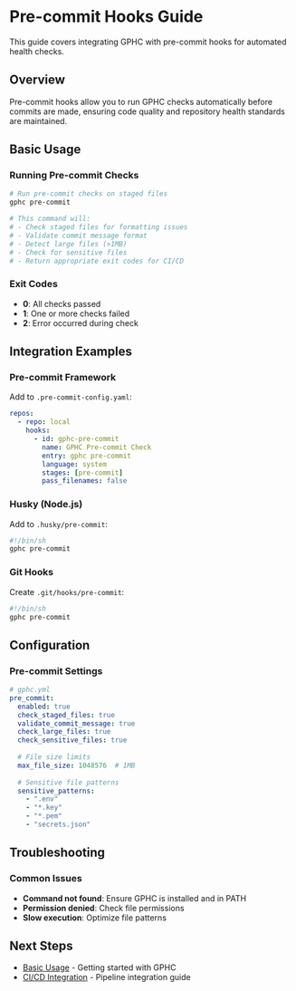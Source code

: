 # Pre-commit Hooks Guide

This guide covers integrating GPHC with pre-commit hooks for automated health checks.

## Overview

Pre-commit hooks allow you to run GPHC checks automatically before commits are made, ensuring code quality and repository health standards are maintained.

## Basic Usage

### Running Pre-commit Checks
```bash
# Run pre-commit checks on staged files
gphc pre-commit

# This command will:
# - Check staged files for formatting issues
# - Validate commit message format
# - Detect large files (>1MB)
# - Check for sensitive files
# - Return appropriate exit codes for CI/CD
```

### Exit Codes
- **0**: All checks passed
- **1**: One or more checks failed
- **2**: Error occurred during check

## Integration Examples

### Pre-commit Framework
Add to `.pre-commit-config.yaml`:
```yaml
repos:
  - repo: local
    hooks:
      - id: gphc-pre-commit
        name: GPHC Pre-commit Check
        entry: gphc pre-commit
        language: system
        stages: [pre-commit]
        pass_filenames: false
```

### Husky (Node.js)
Add to `.husky/pre-commit`:
```bash
#!/bin/sh
gphc pre-commit
```

### Git Hooks
Create `.git/hooks/pre-commit`:
```bash
#!/bin/sh
gphc pre-commit
```

## Configuration

### Pre-commit Settings
```yaml
# gphc.yml
pre_commit:
  enabled: true
  check_staged_files: true
  validate_commit_message: true
  check_large_files: true
  check_sensitive_files: true
  
  # File size limits
  max_file_size: 1048576  # 1MB
  
  # Sensitive file patterns
  sensitive_patterns:
    - ".env"
    - "*.key"
    - "*.pem"
    - "secrets.json"
```

## Troubleshooting

### Common Issues
- **Command not found**: Ensure GPHC is installed and in PATH
- **Permission denied**: Check file permissions
- **Slow execution**: Optimize file patterns

## Next Steps
- [Basic Usage](basic-usage.md) - Getting started with GPHC
- [CI/CD Integration](ci-cd-integration.md) - Pipeline integration guide
